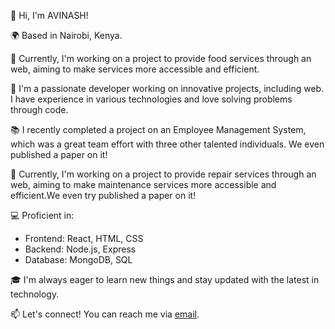 👋 Hi, I'm AVINASH!

🌍 Based in Nairobi, Kenya.

🚀 Currently, I'm working on a project to provide food services through an web, aiming to make services more accessible and efficient.

🔧 I'm a passionate developer working on innovative projects, including web. I have experience in various technologies and love solving problems through code.

📚 I recently completed a project on an Employee Management System, which was a great team effort with three other talented individuals. We even published a paper on it!

🚀 Currently, I'm working on a project to provide repair services through an web, aiming to make maintenance services more accessible and efficient.We even try published a paper on it!

💻 Proficient in: 
- Frontend: React, HTML, CSS
- Backend: Node.js, Express
- Database: MongoDB, SQL

🎓 I'm always eager to learn new things and stay updated with the latest in technology.

📫 Let's connect! You can reach me via [email](avimarkad3719@gmail.com).
